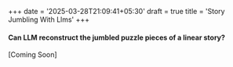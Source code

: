 +++
date = '2025-03-28T21:09:41+05:30'
draft = true
title = 'Story Jumbling With Llms'
+++


#### Can LLM reconstruct the jumbled puzzle pieces of a linear story?

[Coming Soon]
